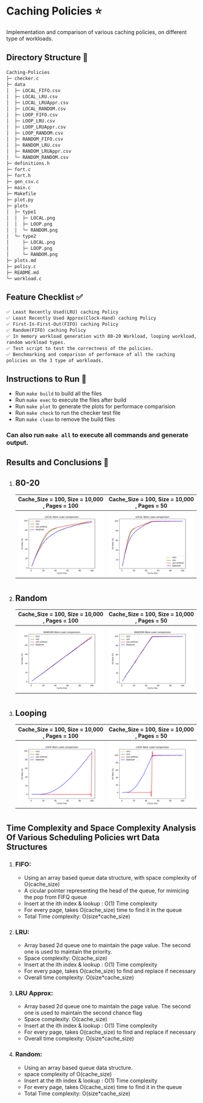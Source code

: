 # Caching Policies ⭐

Implementation and comparison of various caching policies, on different type of workloads. 

## Directory Structure 📁

```
Caching-Policies
├─ checker.c
├─ data
│  ├─ LOCAL_FIFO.csv
│  ├─ LOCAL_LRU.csv
│  ├─ LOCAL_LRUAppr.csv
│  ├─ LOCAL_RANDOM.csv
│  ├─ LOOP_FIFO.csv
│  ├─ LOOP_LRU.csv
│  ├─ LOOP_LRUAppr.csv
│  ├─ LOOP_RANDOM.csv
│  ├─ RANDOM_FIFO.csv
│  ├─ RANDOM_LRU.csv
│  ├─ RANDOM_LRUAppr.csv
│  └─ RANDOM_RANDOM.csv
├─ definitions.h
├─ fort.c
├─ fort.h
├─ gen_csv.c
├─ main.c
├─ Makefile
├─ plot.py
├─ plots
│  ├─ type1
│  │  ├─ LOCAL.png
│  │  ├─ LOOP.png
│  │  └─ RANDOM.png
│  └─ type2
│     ├─ LOCAL.png
│     ├─ LOOP.png
│     └─ RANDOM.png
├─ plots.md
├─ policy.c
├─ README.md
└─ workload.c

```
## Feature Checklist ✅
```
✅ Least Recently Used(LRU) caching Policy
✅ Least Recently Used Approx(Clock-Hand) caching Policy
✅ First-In-First-Out(FIFO) caching Policy
✅ Random(FIFO) caching Policy 
✅ In memory workload generation with 80-20 Workload, looping workload, random workload types.
✅ Test script to test the correctness of the policies. 
✅ Benchmarking and comparison of performace of all the caching policies on the 3 type of workloads.
```



## Instructions to Run 🏃

- Run `make build` to build all the files 
- Run `make exec` to execute the files after build
- Run `make plot` to generate the plots for performace comparision
- Run `make check` to run the checker test file
- Run `make clean` to remove the build files 

### Can also run `make all` to execute all commands and generate output. 

## Results and Conclusions 📰


1) ## 80-20

    Cache_Size = 100, Size = 10,000 , Pages = 100            |  Cache_Size = 100, Size = 10,000 , Pages = 50
    :-------------------------:|:-------------------------:
    ![](plots/type1/LOCAL.png)  |  ![](plots/type2/LOCAL.png)
    
    #
2) ## Random

    Cache_Size = 100, Size = 10,000 , Pages = 100            |  Cache_Size = 100, Size = 10,000 , Pages = 50
    :-------------------------:|:-------------------------:
    ![](plots/type1/RANDOM.png)  |  ![](plots/type2/RANDOM.png)
    #
2) ## Looping

    Cache_Size = 100, Size = 10,000 , Pages = 100            |  Cache_Size = 100, Size = 10,000 , Pages = 50
    :-------------------------:|:-------------------------:
    ![](plots/type1/LOOP.png)  |  ![](plots/type2/LOOP.png)
    #


##  Time Complexity and Space Complexity Analysis Of Various Scheduling Policies wrt Data Structures 

1) ### FIFO: 
    - Using an array based queue data structure, with space complexity of O(cache_size)
    - A cicular pointer representing the head of the queue, for mimicing the pop from FIFQ queue
    - Insert at the ith index & lookup : O(1) Time complexity
    - For every page, takes O(cache_size) time to find it in the queue
    - Total Time complexity: O(size*cache_size)

2) ### LRU:
    - Array based 2d queue one to maintain the page value. The second one is used to maintain the priority. 
    - Space complexity: O(cache_size)
    - Insert at the ith index & lookup : O(1) Time complexity
    - For every page, takes O(cache_size) to find and replace if necessary
    - Overall time complexity: O(size*cache_size)

3) ### LRU Approx: 
    - Array based 2d queue one to maintain the page value. The second one is used to maintain the second chance flag
    - Space complexity: O(cache_size)
    - Insert at the ith index & lookup : O(1) Time complexity
    - For every page, takes O(cache_size) to find and replace if necessary
    - Overall time complexity: O(size*cache_size)
4) ### Random: 
    - Using an array based queue data structure.
    - space complexity of O(cache_size)
    - Insert at the ith index & lookup : O(1) Time complexity
    - For every page, takes O(cache_size) time to find it in the queue
    - Total Time complexity: O(size*cache_size)
